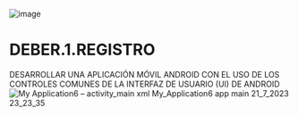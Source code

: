 ![image](https://github.com/AngelGiraldo1998/DEBER.1.REGISTRO/assets/135383502/681eb1cb-5557-4eb6-bdad-4bbcc280082a)
# DEBER.1.REGISTRO
DESARROLLAR UNA APLICACIÓN MÓVIL ANDROID CON EL USO DE LOS CONTROLES COMUNES DE LA INTERFAZ DE USUARIO (UI) DE ANDROID
![My Application6 – activity_main xml  My_Application6 app main  21_7_2023 23_23_35](https://github.com/AngelGiraldo1998/DEBER.1.REGISTRO/assets/135383502/e587e2d6-b6d6-4611-9760-85e52946aeb9)
